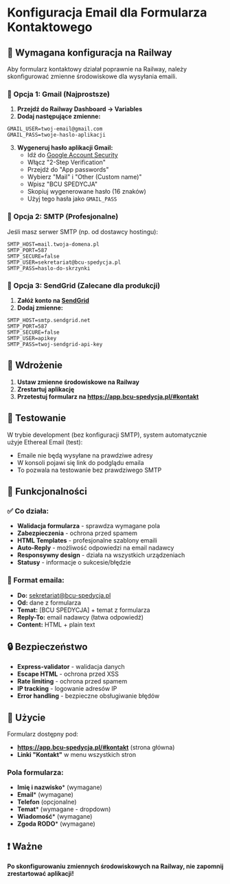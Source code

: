 # Konfiguracja Email dla Formularza Kontaktowego

## 📧 Wymagana konfiguracja na Railway

Aby formularz kontaktowy działał poprawnie na Railway, należy skonfigurować zmienne środowiskowe dla wysyłania emaili.

### 🔧 Opcja 1: Gmail (Najprostsze)

1. **Przejdź do Railway Dashboard → Variables**
2. **Dodaj następujące zmienne:**

```
GMAIL_USER=twoj-email@gmail.com
GMAIL_PASS=twoje-haslo-aplikacji
```

3. **Wygeneruj hasło aplikacji Gmail:**
   - Idź do [Google Account Security](https://myaccount.google.com/security)
   - Włącz "2-Step Verification"
   - Przejdź do "App passwords"
   - Wybierz "Mail" i "Other (Custom name)"
   - Wpisz "BCU SPEDYCJA"
   - Skopiuj wygenerowane hasło (16 znaków)
   - Użyj tego hasła jako `GMAIL_PASS`

### 🔧 Opcja 2: SMTP (Profesjonalne)

Jeśli masz serwer SMTP (np. od dostawcy hostingu):

```
SMTP_HOST=mail.twoja-domena.pl
SMTP_PORT=587
SMTP_SECURE=false
SMTP_USER=sekretariat@bcu-spedycja.pl
SMTP_PASS=haslo-do-skrzynki
```

### 🔧 Opcja 3: SendGrid (Zalecane dla produkcji)

1. **Załóż konto na [SendGrid](https://sendgrid.com/)**
2. **Dodaj zmienne:**

```
SMTP_HOST=smtp.sendgrid.net
SMTP_PORT=587
SMTP_SECURE=false
SMTP_USER=apikey
SMTP_PASS=twoj-sendgrid-api-key
```

## 🚀 Wdrożenie

1. **Ustaw zmienne środowiskowe na Railway**
2. **Zrestartuj aplikację**
3. **Przetestuj formularz na https://app.bcu-spedycja.pl/#kontakt**

## 🧪 Testowanie

W trybie development (bez konfiguracji SMTP), system automatycznie użyje Ethereal Email (test):
- Emaile nie będą wysyłane na prawdziwe adresy
- W konsoli pojawi się link do podglądu emaila
- To pozwala na testowanie bez prawdziwego SMTP

## 📝 Funkcjonalności

### ✅ Co działa:
- **Walidacja formularza** - sprawdza wymagane pola
- **Zabezpieczenia** - ochrona przed spamem
- **HTML Templates** - profesjonalne szablony emaili
- **Auto-Reply** - możliwość odpowiedzi na email nadawcy
- **Responsywny design** - działa na wszystkich urządzeniach
- **Statusy** - informacje o sukcesie/błędzie

### 📧 Format emaila:
- **Do:** sekretariat@bcu-spedycja.pl
- **Od:** dane z formularza
- **Temat:** [BCU SPEDYCJA] + temat z formularza
- **Reply-To:** email nadawcy (łatwa odpowiedź)
- **Content:** HTML + plain text

## 🔒 Bezpieczeństwo

- **Express-validator** - walidacja danych
- **Escape HTML** - ochrona przed XSS
- **Rate limiting** - ochrona przed spamem
- **IP tracking** - logowanie adresów IP
- **Error handling** - bezpieczne obsługiwanie błędów

## 🎯 Użycie

Formularz dostępny pod:
- **https://app.bcu-spedycja.pl/#kontakt** (strona główna)
- **Linki "Kontakt"** w menu wszystkich stron

### Pola formularza:
- **Imię i nazwisko*** (wymagane)
- **Email*** (wymagane)
- **Telefon** (opcjonalne)
- **Temat*** (wymagane - dropdown)
- **Wiadomość*** (wymagane)
- **Zgoda RODO*** (wymagane)

## ❗ Ważne

**Po skonfigurowaniu zmiennych środowiskowych na Railway, nie zapomnij zrestartować aplikacji!**
